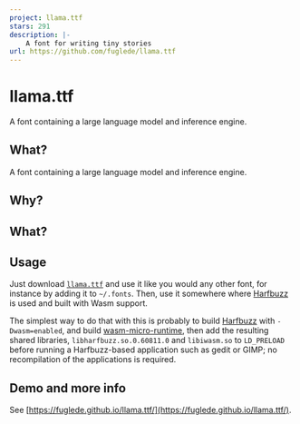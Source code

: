 ```yaml
---
project: llama.ttf
stars: 291
description: |-
    A font for writing tiny stories
url: https://github.com/fuglede/llama.ttf
---
```


# llama.ttf

A font containing a large language model and inference engine.

## What?

A font containing a large language model and inference engine.

## Why?

## What?

## Usage

Just download [`llama.ttf`](https://github.com/fuglede/llama.ttf/raw/master/llamattf/llama.ttf) and use it like you would any other font, for instance by adding it to `~/.fonts`. Then, use it somewhere where [Harfbuzz](https://github.com/harfbuzz/harfbuzz) is used and built with Wasm support.

The simplest way to do that with this is probably to build [Harfbuzz](https://github.com/harfbuzz/harfbuzz/tree/4cfc6d8e173e800df086d7be078da2e8c5cfca19) with `-Dwasm=enabled`, and build [wasm-micro-runtime](https://github.com/bytecodealliance/wasm-micro-runtime/tree/382d52fc05dbb543dfafb969182104d6c4856c63), then add the resulting shared libraries, `libharfbuzz.so.0.60811.0` and `libiwasm.so` to `LD_PRELOAD` before running a Harfbuzz-based application such as gedit or GIMP; no recompilation of the applications is required.

## Demo and more info

See [https://fuglede.github.io/llama.ttf/](https://fuglede.github.io/llama.ttf/).


